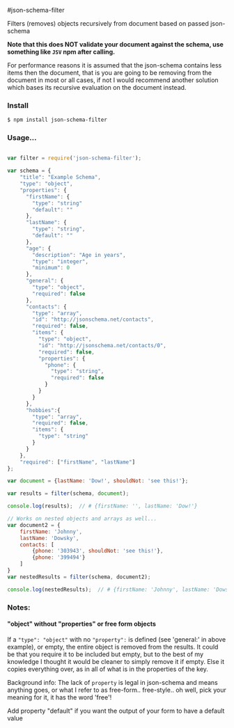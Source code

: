 #json-schema-filter

Filters (removes) objects recursively from document based on passed json-schema

**Note that this does NOT validate your document against the schema, use something like ```JSV``` npm after calling.**

For performance reasons it is assumed that the json-schema contains less items then the document, that is you are going to be removing from the document in most or all cases, if not I would recommend another solution which bases its recursive evaluation on the document instead.

### Install

```bash
$ npm install json-schema-filter
```

### Usage...

```javascript

var filter = require('json-schema-filter');

var schema = {
    "title": "Example Schema",
    "type": "object",
    "properties": {
      "firstName": {
        "type": "string"
        "default": ""
      },
      "lastName": {
        "type": "string",
        "default": ""
      },
      "age": {
        "description": "Age in years",
        "type": "integer",
        "minimum": 0
      },
      "general": {
        "type": "object",
        "required": false
      },
      "contacts": {
        "type": "array",
        "id": "http://jsonschema.net/contacts",
        "required": false,
        "items": {
          "type": "object",
          "id": "http://jsonschema.net/contacts/0",
          "required": false,
          "properties": {
            "phone": {
              "type": "string",
              "required": false
            }
          }
        }
      },
      "hobbies":{
        "type": "array",
        "required": false,
        "items": {
          "type": "string"
        }
      }
    },
    "required": ["firstName", "lastName"]
};

var document = {lastName: 'Dow!', shouldNot: 'see this!'};

var results = filter(schema, document);   

console.log(results);  // # {firstName: '', lastName: 'Dow!'}

// Works on nested objects and arrays as well...
var document2 = {
    firstName: 'Johnny',
    lastName: 'Dowsky',
    contacts: [
        {phone: '303943', shouldNot: 'see this!'},
        {phone: '399494'}
    ]
}
var nestedResults = filter(schema, document2);

console.log(nestedResults);  // # {firstName: 'Johnny', lastName: 'Dowski', contacts: [{phone: '303943', phone: '399494'}]}


```

### Notes:

#### "object" without "properties" or free form objects

If a ```"type": "object"``` with no ```"property":``` is defined (see 'general:' in above example), or empty, the entire object is removed from the results. It could be that you require it to be included but empty, but to the best of my knowledge I thought it would be cleaner to simply remove it if empty. Else it copies everything over, as in all of what is in the properties of the key.

Background info: The lack of ```property``` is legal in json-schema and means anything goes, or what I refer to as free-form.. free-style.. oh well, pick your meaning for it, it has the word 'free'!

Add property "default" if you want the output of your form to have a default value